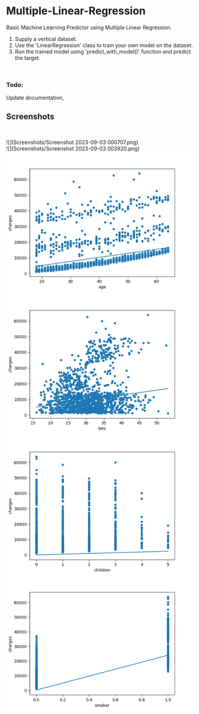 # Multiple-Linear-Regression

Basic Machine Learning Predictor using Multiple Linear Regression.
1. Supply a vertical dataset.<br>
2. Use the 'LinearRegression' class to train your own model on the dataset.<br>
3. Run the trained model using 'predict_with_model()' function and predict the target.<br>
<br>

### Todo:

Update documentation,

## Screenshots

<br>

![](Screenshots/Screenshot 2023-09-03 000707.png)
<br>
![](Screenshots/Screenshot 2023-09-03 003920.png)
<br>
![](Plots/Figure_1.png)
<br>
![](Plots/Figure_2.png)
<br>
![](Plots/Figure_3.png)
<br>
![](Plots/Figure_4.png)